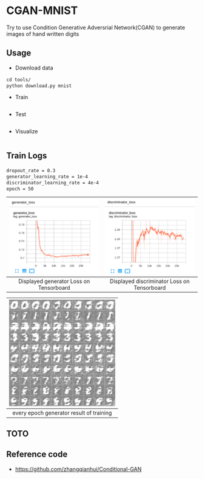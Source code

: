 # CGAN-MNIST
Try to use Condition Generative Adversrial Network(CGAN) to generate images of hand written digits


## Usage

* Download data
```shell script
cd tools/
python download.py mnist
```
* Train
```shell script

```
* Test
```shell script

```
* Visualize
```shell script

```

## Train Logs

```
dropout_rate = 0.3
generator_learning_rate = 1e-4
discriminator_learning_rate = 4e-4
epoch = 50
```

![acc](docs/generator_loss_dropout_03.png) | ![acc](docs/discriminator_loss_dropoout_03.png) |
|:-------------------------:|:-------------------------:|
Displayed generator Loss on Tensorboard | Displayed discriminator Loss on Tensorboard | 

![acc](docs/dcgan_mnist_dropout_03.gif) |
|:-------------------------:|
every epoch generator result of training | 


## TOTO


## Reference code
* <https://github.com/zhangqianhui/Conditional-GAN>



